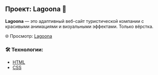 ## Проект: Lagoona 🌴

**Lagoona** — это адаптивный веб-сайт туристической компании с красивыми анимациями и визуальными эффектами. Только вёрстка.

🌐 Просмотр:
[Lagoona](https://cheradam13.github.io/Lagoona/)

### 🛠️ Технологии:

- [HTML](https://developer.mozilla.org/ru/docs/Web/HTML)
- [CSS](https://developer.mozilla.org/en-US/docs/Web/CSS)
